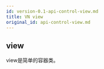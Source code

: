 ```yaml
---
id: version-0.1-api-control-view.md
title: VN view
original_id: api-control-view.md
---
```


## view
view是简单的容器类。